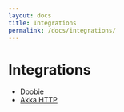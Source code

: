 ```yaml
---
layout: docs
title: Integrations
permalink: /docs/integrations/
---
```


# Integrations

* [Doobie](./doobie/)
* [Akka HTTP](./akkahttp/)
